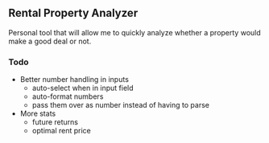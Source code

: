 ## Rental Property Analyzer

Personal tool that will allow me to quickly analyze whether a property would make a good deal or not. 

### Todo
 - Better number handling in inputs
    - auto-select when in input field
    - auto-format numbers
    - pass them over as number instead of having to parse
- More stats
    - future returns
    - optimal rent price

